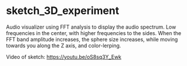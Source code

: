 # sketch_3D_experiment

Audio visualizer using FFT analysis to display the audio spectrum. 
Low frequencies in the center, with higher frequencies to the sides. 
When the FFT band amplitude increases, the sphere size increases, while moving towards you along the Z axis, and color-lerping.

Video of sketch: https://youtu.be/oS8sq3Y_Ewk
